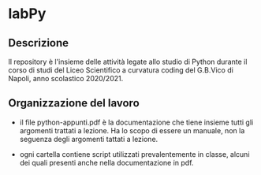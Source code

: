 # labPy

## Descrizione
Il repository è l'insieme delle attività legate allo studio di Python durante il corso di studi del Liceo Scientifico a curvatura coding del G.B.Vico di Napoli, anno scolastico 2020/2021.

## Organizzazione del lavoro
- il file python-appunti.pdf è la documentazione che tiene insieme tutti gli argomenti trattati a lezione. Ha lo scopo di essere un manuale, non la seguenza degli argomenti tattati a lezione.

- ogni cartella contiene script utilizzati prevalentemente in classe, alcuni dei quali presenti anche nella documentazione in pdf.

